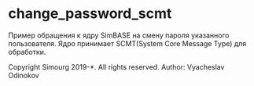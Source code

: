 # change_password_scmt
Пример обращения к ядру SimBASE на смену пароля указанного пользователя.
Ядро принимает SCMT(System Core Message Type) для обработки.

Copyright Simourg 2019-*. All rights reserved.
Author: Vyacheslav Odinokov
